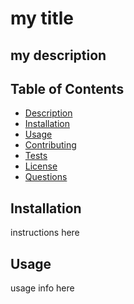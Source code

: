 # my title 
## my description 
## Table of Contents 
- [Description](#description) 
- [Installation](#installation) 
- [Usage](#usage) 
- [Contributing](#contributing) 
- [Tests](#tests) 
- [License](#license) 
- [Questions](#questions) 
## Installation 
 instructions here 
## Usage 
usage info here 
